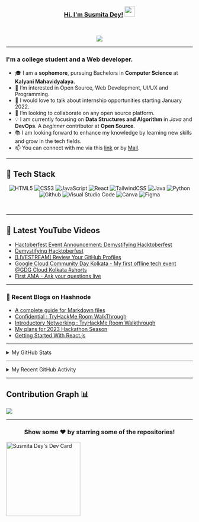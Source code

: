 <!---
Susmita-Dey/Susmita-Dey is a ✨ special ✨ repository because its `README.md` (this file) appears on your GitHub profile.
You can click the Preview link to take a look at your changes.
--->

<h3 align="center">
	<a href="https://susmitadey.github.io/">Hi, I'm Susmita Dey!</a>
  <img src="https://media.giphy.com/media/hvRJCLFzcasrR4ia7z/giphy.gif" width="28">
</h3> <a href="https://github.com/Susmita-Dey/Susmita-Dey/"> </a>
<br/>

<!-- Typing SVG by DenverCoder1 - https://github.com/DenverCoder1/readme-typing-svg -->
<p align="center">
  <a href="https://github.com/DenverCoder1/readme-typing-svg"><img src="https://readme-typing-svg.herokuapp.com?lines=Computer+Science+Student;Web+Developer;Open%20Source%20|%20DevOps%20|%20Web+Development%20Enthusiastic;Always%20learning%20new%20things&center=true&width=640&height=45"></a>
</p>

---
<!-- <h1><img src="https://raw.githubusercontent.com/aemmadi/aemmadi/master/wave.gif" width="30px"> Hi, I’m Susmita Dey</h1> -->
<h3>I'm a college student and a Web developer.</h3>

- 🎓 I am a **sophomore**, pursuing Bachelors in **Computer Science** at **Kalyani Mahavidyalaya**. <br>
- 👀 I’m interested in Open Source, Web Development, UI/UX and Programming.
- 💬 I would love to talk about internship opportunities starting January 2022.
- 💞️ I’m looking to collaborate on any open source platform.
- 💡 I am currently focusing on **Data Structures and Algorithm** in *Java* and **DevOps**. A *beginner* contributor at **Open Source**. <br>
- 📚 I am looking forward to enhance my knowledge by learning new skills and grow in the tech fields.
- 📫 You can connect with me via this [link](https://bio.link/susmitadey) or by [Mail](mailto:susmitadey475@gmail.com).

---
<!-- <h2>📫 How to reach me:</h2> <br>
<a href="mailto:susmitadey475@gmail.com" target="_blank"><img src="images/official-gmail-icon.svg" alt="Gmail Logo" width="50"></a>&emsp;
<a href="https://www.linkedin.com/in/susmita-dey-15a15a210/" target="_blank"><img src="images/linkedin-icon-2.svg" alt="LinkedIn Logo" width="50"></a>&emsp;
<a href="https://twitter.com/its_SusmitaDey" target="_blank"><img src="images/twitter-6.svg" alt="Twitter Logo" width="80"></a>&emsp;
<a href="https://discord.gg/g7FmxB9uZp" target="_blank"><img src="images/discord-6.svg" alt="Discord Logo" width="60"></a>&emsp;
<a href="https://www.youtube.com/channel/UCsuzc8lqAbgUYo4yzpjtfSw" target="_blank"><img src="images/youtube-3.svg" alt="YouTube Logo" width="60"></a>&emsp;
<a href="https://dev.to/susmitadey"><img src="images/Dev.to image.png" alt="Dev.to Icon" width="70"></a>&emsp;&emsp; 

<hr/> -->
<h2> 🥞 Tech Stack</h2>
<p align="center">
<img alt="HTML5" src="https://img.shields.io/badge/html5-%23fca9ae.svg?style=for-the-badge&logo=html5&logoColor=140200"/>
<img alt="CSS3" src="https://img.shields.io/badge/css3-%23ffd2ce.svg?style=for-the-badge&logo=css3&logoColor=140200"/>
<img alt="JavaScript" src="https://img.shields.io/badge/javascript-%23e4626b.svg?style=for-the-badge&logo=javascript&logoColor=%23F7DF1E"/>
<img alt="React" src="https://img.shields.io/badge/nodejs-%23f2ca61.svg?style=for-the-badge&logo=nodejs&logoColor=%2361DAFB"/>
<img alt="TailwindCSS" src="https://img.shields.io/badge/tailwind css-%23fca9ae.svg?style=for-the-badge&logo=tailwind-css&logoColor=140200"/>
<img alt="Java" src="https://img.shields.io/badge/java-%23e4626b.svg?style=for-the-badge&logo=java&logoColor=140200"/>
<img alt="Python" src="https://img.shields.io/badge/python-%23fca9ae.svg?style=for-the-badge&logo=python&logoColor=140200"/>
<img alt="Github" src="https://img.shields.io/badge/github-%23e4626b.svg?style=for-the-badge&logo=github&logoColor=140200"/>
<img alt="Visual Studio Code" src="https://img.shields.io/badge/Visual Studio Code-f2ca61.svg?style=for-the-badge&logo=visual-studio-code&logoColor=140200"/>
<!-- <img alt="Figma" src="https://img.shields.io/badge/figma-%23ffd2ce.svg?style=for-the-badge&logo=figma&logoColor=140200" /> -->
<img alt="Canva" src="https://img.shields.io/badge/Canva-f2ca61.svg?style=for-the-badge&logo=canva&logoColor=140200"/>
<img alt="Figma" src="https://img.shields.io/badge/figma-%23e4626b.svg?style=for-the-badge&logo=figma&logoColor=140200" />
<!-- <img alt="Adobe After Effects" src="https://img.shields.io/badge/Adobe after effects-%23fca9ae.svg?style=for-the-badge&logo=Adobe-after-effects&logoColor=140200" /> -->
  </p>
<br>

---
## 🎥 Latest YouTube Videos

<!-- YOUTUBE-VIDEOS-LIST:START -->
- [Hactoberfest Event Announcement: Demystifying Hacktoberfest](https://www.youtube.com/watch?v=OKvO5M-h1bY)
- [Demystifying Hacktoberfest](https://www.youtube.com/watch?v=uCOd6wUyTH0)
- [[LIVESTREAM] Review Your GitHub Profiles](https://www.youtube.com/watch?v=oK0ZVAkXOSw)
- [Google Cloud Community Day Kolkata - My first offline tech event @GDG Cloud Kolkata #shorts](https://www.youtube.com/watch?v=pDBmMQW0Z8g)
- [First AMA - Ask your questions live](https://www.youtube.com/watch?v=UQVTpn7jDNo)
<!-- YOUTUBE-VIDEOS-LIST:END -->

---

### 📙 Recent Blogs on Hashnode
<!-- BLOG-POST-LIST:START -->
- [A complete guide for Markdown files](https://susmitadey.hashnode.dev/a-complete-guide-for-markdown-files)
- [Confidential : TryHackMe Room WalkThrough](https://susmitadey.hashnode.dev/confidential-tryhackme-room-walkthrough)
- [Introductory Networking : TryHackMe Room Walkthrough](https://susmitadey.hashnode.dev/introductory-networking-tryhackme-room-walkthrough)
- [My plans for 2023 Hackathon Season](https://susmitadey.hashnode.dev/my-plans-for-2023-hackathon-season)
- [Getting Started With React.js](https://susmitadey.hashnode.dev/getting-started-with-reactjs)
<!-- BLOG-POST-LIST:END -->

---

<!-- ## Stats 📈 -->
<details>
	<summary> My GitHub Stats</summary>
<br>
<p align="center">
<a href="https://github.com/Susmita-Dey">
  <img height="150em" src="https://github-readme-stats.vercel.app/api?username=Susmita-Dey&count_private=true&show_icons=true&bg_color=ffefe7&text_color=140200&title_color=e4626b&border_color=ffd2ce&icon_color=e4626b" />
  <img height="150em" src="https://github-readme-stats-eight-theta.vercel.app/api/top-langs/?username=Susmita-Dey&bg_color=ffefe7&text_color=140200&title_color=e4626b&border_color=ffd2ce&icon_color=e4626b&layout=compact&langs_count=10&exclude_repo=gamebase&hide=objective-c,c,java" />
</a>
</p>
</details>

---
<!-- ## Recent GitHub Activity -->
<details>
	<summary> My Recent GitHub Activity</summary>
<br>
	
<!--START_SECTION:activity-->
1. 🗣 Commented on [#94](https://github.com/Susmita-Dey/Moody-website/issues/94) in [Susmita-Dey/Moody-website](https://github.com/Susmita-Dey/Moody-website)
2. ❌ Closed PR [#69](https://github.com/Susmita-Dey/TextUtils/pull/69) in [Susmita-Dey/TextUtils](https://github.com/Susmita-Dey/TextUtils)
3. 🗣 Commented on [#69](https://github.com/Susmita-Dey/TextUtils/issues/69) in [Susmita-Dey/TextUtils](https://github.com/Susmita-Dey/TextUtils)
4. 🗣 Commented on [#91](https://github.com/Susmita-Dey/Moody-website/issues/91) in [Susmita-Dey/Moody-website](https://github.com/Susmita-Dey/Moody-website)
5. 🗣 Commented on [#72](https://github.com/Susmita-Dey/TextUtils/issues/72) in [Susmita-Dey/TextUtils](https://github.com/Susmita-Dey/TextUtils)
6. ❗️ Closed issue [#70](https://github.com/Susmita-Dey/Moody-website/issues/70) in [Susmita-Dey/Moody-website](https://github.com/Susmita-Dey/Moody-website)
7. 🎉 Merged PR [#96](https://github.com/Susmita-Dey/Moody-website/pull/96) in [Susmita-Dey/Moody-website](https://github.com/Susmita-Dey/Moody-website)
8. 🗣 Commented on [#1555](https://github.com/novuhq/novu/issues/1555) in [novuhq/novu](https://github.com/novuhq/novu)
9. ❗️ Opened issue [#1558](https://github.com/novuhq/novu/issues/1558) in [novuhq/novu](https://github.com/novuhq/novu)
10. ❗️ Opened issue [#1557](https://github.com/novuhq/novu/issues/1557) in [novuhq/novu](https://github.com/novuhq/novu)
<!--END_SECTION:activity-->
	
</details>

---

## Contribution Graph 📊

<img
     src="https://activity-graph.herokuapp.com/graph?username=Susmita-Dey&theme=chartreuse-dark"
     />

---
<div align="center">

### Show some ❤️ by starring some of the repositories!

</div>

<a href="https://app.daily.dev/SusmitaDey"><img src="https://api.daily.dev/devcards/3741cc8176ce4c5a9c3b8d5bcb2e2f26.png?r=d6l" width="200" alt="Susmita Dey's Dev Card"/></a>

<!-- ![GitHub metrics](https://metrics.lecoq.io/Susmita-Dey)   -->
